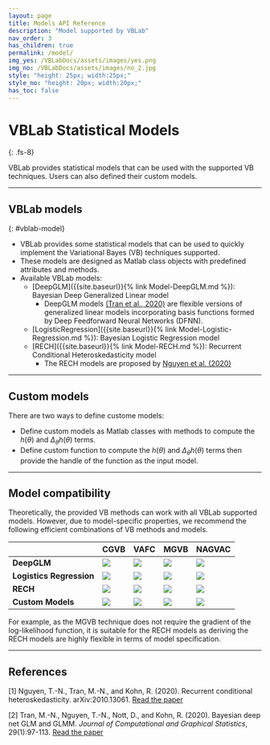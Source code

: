 ```yaml
---
layout: page
title: Models API Reference
description: "Model supported by VBLab"
nav_order: 3
has_children: true
permalink: /model/
img_yes: /VBLabDocs/assets/images/yes.png
img_no: /VBLabDocs/assets/images/no_2.jpg
style: "height: 25px; width:25px;"
style_no: "height: 20px; width:20px;"
has_toc: false
---
```


# **VBLab Statistical Models**
{: .fs-8}

VBLab provides statistical models that can be used with the supported VB techniques. Users can also defined their custom models. 

---

## VBLab models
{: #vblab-model}
- VBLab provides some statistical models that can be used to quickly implement the Variational Bayes (VB) techniques supported. 
- These models are designed as Matlab class objects with predefined attributes and methods. 
- Available VBLab models: 
    - [DeepGLM]({{site.baseurl}}{% link Model-DeepGLM.md %}): Bayesian Deep Generalized Linear model
        - DeepGLM models [(Tran et al., 2020)](https://www.tandfonline.com/doi/abs/10.1080/10618600.2019.1637747) are flexible versions of generalized linear models incorporating basis functions formed by Deep Feedforward Neural Networks (DFNN). 
    - [LogisticRegression]({{site.baseurl}}{% link Model-Logistic-Regression.md %}): Bayesian Logistic Regression model
    - [RECH]({{site.baseurl}}{% link Model-RECH.md %}): Recurrent Conditional Heteroskedasticity model
        - The RECH models are proposed by [Nguyen et al. (2020)](https://arxiv.org/abs/2010.13061)


---

## Custom models

There are two ways to define custome models:
- Define custom models as Matlab classes with methods to compute the $h(\theta)$ and $\Delta_\theta h(\theta)$ terms.  
- Define custom function to compute the $h(\theta)$ and $\Delta_\theta h(\theta)$ terms then provide the handle of the function as the input model. 

---

## Model compatibility

Theoretically, the provided VB methods can work with all VBLab supported models. However, due to model-specific properties, we recommend the following efficient combinations of VB methods and models.

|                      | CGVB | VAFC  | MGVB | NAGVAC |
|:---------------------|:-----|:------| :----|:-------|
| **DeepGLM**              | <img src="{{page.img_no}}" style="{{page.style_no}}"/> | <img src="{{page.img_yes}}" style="{{page.style}}"/>  |  <img src="{{page.img_no}}" style="{{page.style_no}}"/>    | <img src="{{page.img_yes}}" style="{{page.style}}"/>   |
| **Logistics Regression** | <img src="{{page.img_yes}}" style="{{page.style}}"/> | <img src="{{page.img_yes}}" style="{{page.style}}"/>  | <img src="{{page.img_yes}}" style="{{page.style}}"/>     | <img src="{{page.img_yes}}" style="{{page.style}}"/>   |
| **RECH**                 | <img src="{{page.img_no}}" style="{{page.style_no}}"/> | <img src="{{page.img_no}}" style="{{page.style_no}}"/>   |  <img src="{{page.img_yes}}" style="{{page.style}}"/>     | <img src="{{page.img_no}}" style="{{page.style_no}}"/>   |
| **Custom Models**               | <img src="{{page.img_yes}}" style="{{page.style}}"/> | <img src="{{page.img_yes}}" style="{{page.style}}"/>  |  <img src="{{page.img_yes}}" style="{{page.style}}"/>  | <img src="{{page.img_yes}}" style="{{page.style}}"/>  |

For example, as the MGVB technique does not require the gradient of the log-likelihood function, it is suitable for the RECH models as deriving the RECH models are highly flexible in terms of model specification. 

---

## References

[1] Nguyen, T.-N., Tran, M.-N., and Kohn, R. (2020). Recurrent conditional heteroskedasticity. arXiv:2010.13061. [Read the paper](https://arxiv.org/abs/2010.13061)

[2] Tran, M.-N., Nguyen, T.-N., Nott, D., and Kohn, R. (2020). Bayesian deep net GLM and GLMM. *Journal of Computational and Graphical Statistics*, 29(1):97-113. [Read the paper](https://www.tandfonline.com/doi/abs/10.1080/10618600.2019.1637747)

